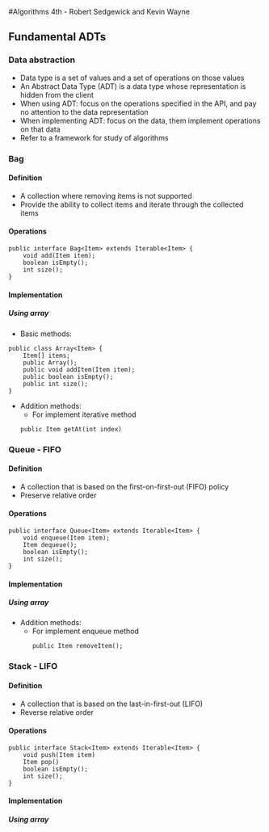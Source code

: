 #Algorithms 4th - Robert Sedgewick and Kevin Wayne

## Fundamental ADTs

### Data abstraction
* Data type is a set of values and a set of operations on those values
* An Abstract Data Type (ADT) is a data type whose representation is hidden from the client
* When using ADT: focus on the operations specified in the API, and pay no attention to the data representation
* When implementing ADT: focus on the data, them implement operations on that data
* Refer to a framework for study of algorithms

### Bag
#### Definition
* A collection where removing items is not supported
* Provide the ability to collect items and iterate through the collected items

#### Operations
```
public interface Bag<Item> extends Iterable<Item> {
    void add(Item item);
    boolean isEmpty();
    int size();
}
```
#### Implementation
##### Using array
* Basic methods:
```
public class Array<Item> {
    Item[] items;
    public Array();
    public void addItem(Item item);
    public boolean isEmpty();
    public int size();
}
```
* Addition methods:
  - For implement iterative method
  ```
  public Item getAt(int index)
  ```
  
### Queue - FIFO
#### Definition
* A collection that is based on the first-on-first-out (FIFO) policy
* Preserve relative order

#### Operations
```
public interface Queue<Item> extends Iterable<Item> {
    void enqueue(Item item);
    Item dequeue();
    boolean isEmpty();
    int size();
}
```

#### Implementation
##### Using array
* Addition methods:
  - For implement enqueue method
    ```
    public Item removeItem();
    ```
    
### Stack - LIFO
#### Definition
* A collection that is based on the last-in-first-out (LIFO)
* Reverse relative order

#### Operations
```
public interface Stack<Item> extends Iterable<Item> {
    void push(Item item)
    Item pop()
    boolean isEmpty();
    int size();
}
``` 

#### Implementation
##### Using array
  